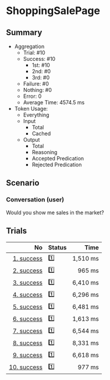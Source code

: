 # ShoppingSalePage
## Summary
  - Aggregation
    - Trial: #10
    - Success: #10
      - 1st: #10
      - 2nd: #0
      - 3rd: #0
    - Failure: #0
    - Nothing: #0
    - Error: 0
    - Average Time: 4574.5 ms
  - Token Usage:
    - Everything
    - Input
      - Total
      - Cached
    - Output
      - Total
      - Reasoning
      - Accepted Predication
      - Rejected Predication

## Scenario
### Conversation (user)
Would you show me sales in the market?

## Trials
No | Status | Time
---:|:-------|------:
[1. success](./trials/1.success.json) | 1️⃣ | 1,510 ms
[2. success](./trials/2.success.json) | 1️⃣ | 965 ms
[3. success](./trials/3.success.json) | 1️⃣ | 6,410 ms
[4. success](./trials/4.success.json) | 1️⃣ | 6,296 ms
[5. success](./trials/5.success.json) | 1️⃣ | 6,481 ms
[6. success](./trials/6.success.json) | 1️⃣ | 1,613 ms
[7. success](./trials/7.success.json) | 1️⃣ | 6,544 ms
[8. success](./trials/8.success.json) | 1️⃣ | 8,331 ms
[9. success](./trials/9.success.json) | 1️⃣ | 6,618 ms
[10. success](./trials/10.success.json) | 1️⃣ | 977 ms
